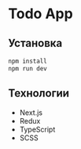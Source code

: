 # Todo App

## Установка
```bash
npm install
npm run dev
```

## Технологии
- Next.js
- Redux
- TypeScript
- SCSS